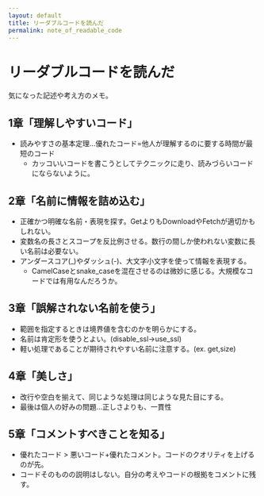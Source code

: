 ```yaml
---
layout: default
title: リーダブルコードを読んだ
permalink: note_of_readable_code
---
```


リーダブルコードを読んだ
====

気になった記述や考え方のメモ。

1章「理解しやすいコード」
----

* 読みやすさの基本定理…優れたコード=他人が理解するのに要する時間が最短のコード
    + カッコいいコードを書こうとしてテクニックに走り、読みづらいコードにならないように。

2章「名前に情報を詰め込む」
----

* 正確かつ明確な名前・表現を探す。GetよりもDownloadやFetchが適切かもしれない。
* 変数名の長さとスコープを反比例させる。数行の間しか使われない変数に長い名前は必要ない。
* アンダースコア(_)やダッシュ(-)、大文字小文字を使って情報を表現する。
    + CamelCaseとsnake_caseを混在させるのは微妙に感じる。大規模なコードでは有用なんだろうか。

3章「誤解されない名前を使う」
----

* 範囲を指定するときは境界値を含むのかを明らかにする。
* 名前は肯定形を使うとよい。(disable_ssl→use_ssl)
* 軽い処理であることが期待されやすい名前に注意する。(ex. get,size)

4章「美しさ」
----

* 改行や空白を揃えて、同じような処理は同じような見た目にする。
* 最後は個人の好みの問題…正しさよりも、一貫性

5章「コメントすべきことを知る」
----

* 優れたコード > 悪いコード+優れたコメント。コードのクオリティを上げるのが先。
* コードそのものの説明はしない。自分の考えやコードの根拠をコメントに残す。
